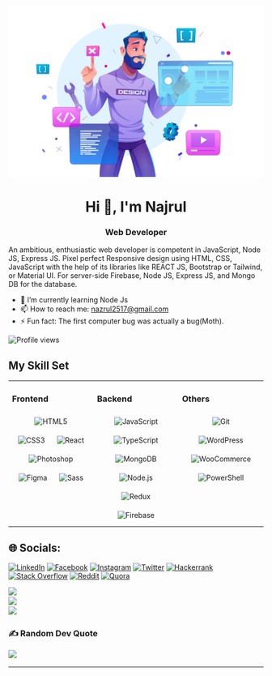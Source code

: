 <img src="https://raw.githubusercontent.com/najrul04/najrul04/master/19362653.jpg" alt="Banner">

<h1 align="center">Hi 👋, I'm Najrul</h1>
<h3 align="center">Web Developer</h3>

An ambitious, enthusiastic web developer is competent in JavaScript, Node JS, Express JS. Pixel perfect Responsive design using HTML, CSS, JavaScript with the help of its libraries like REACT JS, Bootstrap or Tailwind, or Material UI.
For server-side Firebase, Node JS, Express JS, and Mongo DB for the database.

- 🌱 I’m currently learning Node Js 
- 📫 How to reach me: nazrul2517@gmail.com 
- ⚡ Fun fact: The first computer bug was actually a bug(Moth). 

![Profile views](https://gpvc.arturio.dev/najrul04) 

## My Skill Set  
<table><tr><td valign="top" width="33%">



### Frontend  
<div align="center">  
<img style="margin: 10px" src="https://profilinator.rishav.dev/skills-assets/html5-original-wordmark.svg" alt="HTML5" height="50" />  
<img style="margin: 10px" src="https://profilinator.rishav.dev/skills-assets/css3-original-wordmark.svg" alt="CSS3" height="50" />  
<img style="margin: 10px" src="https://profilinator.rishav.dev/skills-assets/react-original-wordmark.svg" alt="React" height="50" />  
<img style="margin: 10px" src="https://profilinator.rishav.dev/skills-assets/photoshop-plain.svg" alt="Photoshop" height="50" />  
<img style="margin: 10px" src="https://profilinator.rishav.dev/skills-assets/figma-icon.svg" alt="Figma" height="50" />  
<img style="margin: 10px" src="https://profilinator.rishav.dev/skills-assets/sass-original.svg" alt="Sass" height="50" />  
</div>

</td><td valign="top" width="33%">



### Backend  
<div align="center">  
<img style="margin: 10px" src="https://profilinator.rishav.dev/skills-assets/javascript-original.svg" alt="JavaScript" height="50" />  
<img style="margin: 10px" src="https://profilinator.rishav.dev/skills-assets/typescript-original.svg" alt="TypeScript" height="50" />  
<img style="margin: 10px" src="https://profilinator.rishav.dev/skills-assets/mongodb-original-wordmark.svg" alt="MongoDB" height="50" />  
<img style="margin: 10px" src="https://profilinator.rishav.dev/skills-assets/nodejs-original-wordmark.svg" alt="Node.js" height="50" />  
<img style="margin: 10px" src="https://profilinator.rishav.dev/skills-assets/redux-original.svg" alt="Redux" height="50" />  
<img style="margin: 10px" src="https://profilinator.rishav.dev/skills-assets/firebase.png" alt="Firebase" height="50" />  
</div>

</td><td valign="top" width="33%">



### Others  
<div align="center">  
<img style="margin: 10px" src="https://profilinator.rishav.dev/skills-assets/git-scm-icon.svg" alt="Git" height="50" />  
<img style="margin: 10px" src="https://profilinator.rishav.dev/skills-assets/wordpress.png" alt="WordPress" height="50" />  
<img style="margin: 10px" src="https://profilinator.rishav.dev/skills-assets/woocommerce.png" alt="WooCommerce" height="50" />  
<img style="margin: 10px" src="https://profilinator.rishav.dev/skills-assets/powershell.png" alt="PowerShell" height="50" />  
</div>

</td></tr></table>  

## 🌐 Socials:
[![LinkedIn](https://img.shields.io/badge/LinkedIn-%230077B5.svg?logo=linkedin&logoColor=white)](https://linkedin.com/in/najrul-islam)
[![Facebook](https://img.shields.io/badge/Facebook-%231877F2.svg?logo=Facebook&logoColor=white)](https://facebook.com/nazrul2517) [![Instagram](https://img.shields.io/badge/Instagram-%23E4405F.svg?logo=Instagram&logoColor=white)](https://instagram.com/nazrul_i04) [![Twitter](https://img.shields.io/badge/Twitter-%231DA1F2.svg?logo=Twitter&logoColor=white)](https://twitter.com/najrul0) [![Hackerrank](https://img.shields.io/badge/-Hackerrank-2EC866?HackerRank-%231DA1F2.svg?logo=HackerRank&logoColor=white)](https://www.hackerrank.com/nazrul2517)
[![Stack Overflow](https://img.shields.io/badge/-Stackoverflow-FE7A16?logo=stack-overflow&logoColor=white)](https://stackoverflow.com/users/15235744) [![Reddit](https://img.shields.io/badge/Reddit-%23FF4500.svg?logo=Reddit&logoColor=white)](https://reddit.com/user/Asleep-Direction3888) [![Quora](https://img.shields.io/badge/Quora-%23B92B27.svg?logo=Quora&logoColor=white)](https://quora.com/profile/Nazrul-Islam-19-1)  
 


![](https://github-readme-stats.vercel.app/api/top-langs/?username=najrul04&theme=dark&hide_border=false&include_all_commits=false&count_private=false&layout=compact)<br/>
![](https://github-readme-stats.vercel.app/api?username=najrul04&theme=dark&hide_border=false&include_all_commits=false&count_private=false)<br/>
![](https://github-readme-streak-stats.herokuapp.com/?user=najrul04&theme=dark&hide_border=false)

### ✍️ Random Dev Quote
![](https://quotes-github-readme.vercel.app/api?type=horizontal&theme=dark)

---
